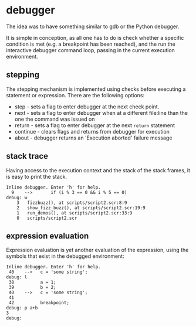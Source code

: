 # debugger

The idea was to have something similar to gdb or the Python debugger.

It is simple in conception, as all one has to do is check whether
a specific condition is met (e.g. a breakpoint has been reached),
and the run the interactive debugger command loop, 
passing in the current execution environment.

## stepping

The stepping mechanism is implemented using checks 
before executing a statement or expression. 
There are the following options:

* step - sets a flag to enter debugger at the next check point.
* next - sets a flag to enter debugger when at a different file:line than the one the command was issued on
* return - sets a flag to enter debugger at the next `return` statement
* continue - clears flags and returns from debugger for execution
* about - debugger returns an 'Execution aborted' failure message

## stack trace

Having access to the execution context and the stack of the stack frames,
it is easy to print the stack.

```
Inline debugger. Enter 'h' for help.
  9    -->       if (i % 3 == 0 && i % 5 == 0)
debug: w
    3   fizzbuzz(), at scripts/script2.scr:8:9
    2   show_fizz_buzz(), at scripts/script2.scr:19:9
    1   run_demos(), at scripts/script2.scr:33:9
    0   scripts/script2.scr
```

## expression evaluation

Expression evaluation is yet another evaluation of the expression,
using the symbols that exist in the debugged environment:

```
Inline debugger. Enter 'h' for help.
 40    -->   c = 'some string';
debug: l
 38          a = 1;
 39          b = 2;
 40    -->   c = 'some string';
 41          
 42          breakpoint;
debug: p a+b
3
debug: 
```
